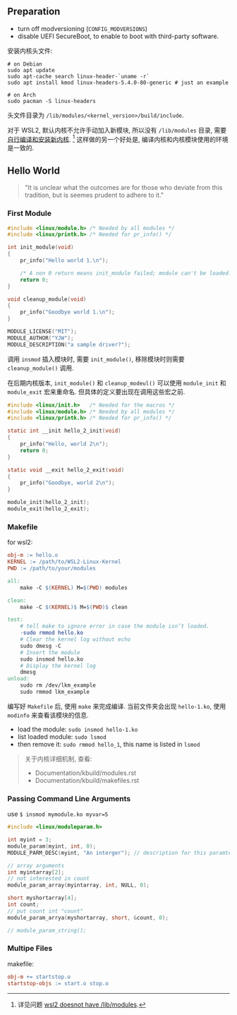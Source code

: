 
## Preparation

- turn off modversioning (`CONFIG_MODVERSIONS`)
- disable UEFI SecureBoot, to enable to boot with third-party software.

安装内核头文件:
```shell
# on Debian
sudo apt update
sudo apt-cache search linux-header-`uname -r`
sudo apt install kmod linux-headers-5.4.0-80-generic # just an example

# on Arch
sudo pacman -S linux-headers
```

头文件目录为 `/lib/modules/<kernel_version>/build/include`. 

对于 WSL2, 默认内核不允许手动加入新模块, 所以没有 `/lib/modules` 目录, 需要[自行编译和安装新内核](../Distributions/WSL/更新%20WSL%20Linux%20内核.md). [^1] 这样做的另一个好处是, 编译内核和内核模块使用的环境是一致的.

[^1]: 详见问题 [wsl2 doesnot have /lib/modules](https://unix.stackexchange.com/questions/594470/wsl-2-does-not-have-lib-modules#:~:text=For%20those%20that%20need%20to%20load%20modules%20on,5%20Restart%20WSL.%20Your%20module%20should%20be%20loaded.).


## Hello World

> "It is unclear what the outcomes are for those who deviate from this 
> tradition, but is seemes prudent to adhere to it."

### First Module

```c
#include <linux/module.h> /* Needed by all modules */
#include <linux/printk.h> /* Needed for pr_info() */

int init_module(void)
{
    pr_info("Hello world 1.\n");

    /* A non 0 return means init_module failed; module can't be loaded. */
    return 0;
}

void cleanup_module(void)
{
    pr_info("Goodbye world 1.\n");
}

MODULE_LICENSE("MIT");
MODULE_AUTHOR("YJW");
MODULE_DESCRIPTION("a sample driver?");
```

调用 `insmod` 插入模块时, 需要 `init_module()`, 移除模块时则需要 `cleanup_module()` 调用. 

在后期内核版本, `init_module()` 和 `cleanup_modeul()` 可以使用 `module_init` 和 `module_exit` 宏来重命名. 但具体的定义要出现在调用这些宏之前.

```c
#include <linux/init.h>   /* Needed for the macros */
#include <linux/module.h> /* Needed by all modules */
#include <linux/printk.h> /* Needed for pr_info() */

static int __init hello_2_init(void)
{
    pr_info("Hello, world 2\n");
    return 0;
}

static void __exit hello_2_exit(void)
{
    pr_info("Goodbye, world 2\n");
}

module_init(hello_2_init);
module_exit(hello_2_exit);
```

### Makefile

for wsl2:

```makefile
obj-m := hello.o
KERNEL := /path/to/WSL2-Linux-Kernel
PWD := /path/to/your/modules

all:
    make -C $(KERNEL) M=$(PWD) modules

clean:
    make -C $(KERNEL)$ M=$(PWD)$ clean

test:
    # tell make to ignore error in case the module isn’t loaded.
    -sudo rmmod hello.ko 
    # Clear the kernel log without echo
    sudo dmesg -C
    # Insert the module
    sudo insmod hello.ko
    # Display the kernel log
    dmesg
unload:
    sudo rm /dev/lkm_example
    sudo rmmod lkm_example
```

编写好 `Makefile` 后, 使用 `make` 来完成编译. 当前文件夹会出现 `hello-1.ko`, 使用 `modinfo` 来查看该模块的信息. 

- load the module: `sudo insmod hello-1.ko`
- list loaded module: `sudo lsmod` 
- then remove it: `sudo rmmod hello_1`, this name is listed in `lsmod`

> 关于内核详细机制, 查看:
> - Documentation/kbuild/modules.rst
> - Documentation/kbuild/makefiles.rst

### Passing Command Line Arguments

use `$ insmod mymodule.ko myvar=5`

```c
#include <linux/moduleparam.h>

int myint = 3;
module_param(myint, int, 0);
MODULE_PARM_DESC(myint, "An interger"); // description for this paramter

// array arguments
int myintarray[2];
// not interested in count
module_param_array(myintarray, int, NULL, 0); 

short myshortarray[4];
int count;
// put count int "count"
module_param_arrya(myshortarray, short, &count, 0); 

// module_param_string();
```

### Multipe Files

makefile:

```makefile
obj-m += startstop.o
startstop-objs := start.o stop.o
```